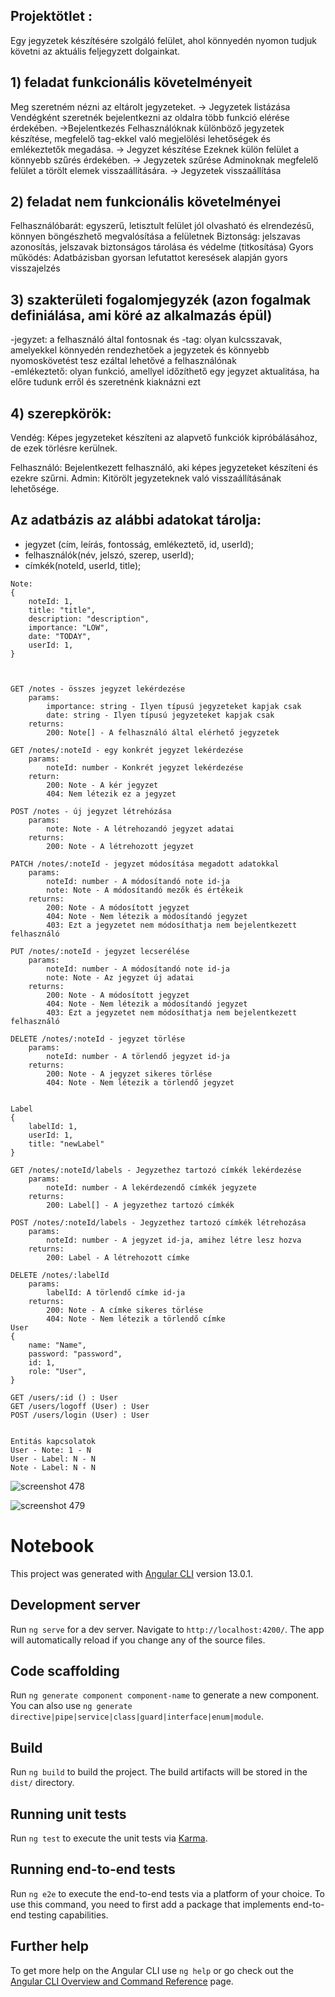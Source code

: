 ## Projektötlet :
Egy jegyzetek készítésére szolgáló felület, ahol könnyedén nyomon tudjuk követni az aktuális feljegyzett dolgainkat.

## 1) feladat funkcionális követelményeit
Meg szeretném nézni az eltárolt jegyzeteket. -> Jegyzetek listázása
Vendégként szeretnék bejelentkezni az oldalra több funkció elérése érdekében. ->Bejelentkezés
Felhasználóknak különböző jegyzetek készítése, megfelelő tag-ekkel való megjelölési lehetőségek és emlékeztetők megadása. -> Jegyzet készítése
Ezeknek külön felület a könnyebb szűrés érdekében. -> Jegyzetek szűrése
Adminoknak megfelelő felület a törölt elemek visszaállítására. -> Jegyzetek visszaállítása
## 2) feladat nem funkcionális követelményei
Felhasználóbarát: egyszerű, letisztult felület jól olvasható és elrendezésű, könnyen böngészhető megvalósítása a felületnek
Biztonság: jelszavas azonosítás, jelszavak biztonságos tárolása és védelme (titkosítása)
Gyors működés: Adatbázisban gyorsan lefutattot keresések alapján gyors visszajelzés
## 3) szakterületi fogalomjegyzék (azon fogalmak definiálása, ami köré az alkalmazás épül)
-jegyzet: a felhasználó által fontosnak és
-tag: olyan kulcsszavak, amelyekkel könnyedén rendezhetőek a jegyzetek és könnyebb nyomoskövetést tesz ezáltal lehetővé a felhasználónak  
-emlékeztető: olyan funkció, amellyel időzíthető egy jegyzet aktualitása, ha előre tudunk erről és szeretnénk kiaknázni ezt
## 4) szerepkörök:
Vendég: Képes jegyzeteket készíteni az alapvető funkciók kipróbálásához, de ezek törlésre kerülnek.

Felhasználó: Bejelentkezett felhasználó, aki képes jegyzeteket készíteni és ezekre szűrni.
Admin: Kitörölt jegyzeteknek való visszaállításának lehetősége.

## Az adatbázis az alábbi adatokat tárolja:
- jegyzet (cím, leírás, fontosság, emlékeztető, id, userId);
- felhasználók(név, jelszó, szerep, userId);
- címkék(noteId, userId, title);
```
Note:
{
	noteId: 1,
	title: "title",
	description: "description",
	importance: "LOW",
	date: "TODAY",
	userId: 1,
}



GET /notes - összes jegyzet lekérdezése
	params:
		importance: string - Ilyen típusú jegyzeteket kapjak csak
		date: string - Ilyen típusú jegyzeteket kapjak csak
	returns:
		200: Note[] - A felhasználó által elérhető jegyzetek

GET /notes/:noteId - egy konkrét jegyzet lekérdezése
	params:
		noteId: number - Konkrét jegyzet lekérdezése
	return:
		200: Note - A kér jegyzet
		404: Nem létezik ez a jegyzet

POST /notes - új jegyzet létrehózása
	params:
		note: Note - A létrehozandó jegyzet adatai
	returns:
		200: Note - A létrehozott jegyzet

PATCH /notes/:noteId - jegyzet módosítása megadott adatokkal
	params:
		noteId: number - A módosítandó note id-ja
		note: Note - A módosítandó mezők és értékeik
	returns:
		200: Note - A módosított jegyzet
		404: Note - Nem létezik a módosítandó jegyzet
		403: Ezt a jegyzetet nem módosíthatja nem bejelentkezett felhasználó

PUT /notes/:noteId - jegyzet lecserélése
	params:
		noteId: number - A módosítandó note id-ja
		note: Note - Az jegyzet új adatai
	returns:
		200: Note - A módosított jegyzet
		404: Note - Nem létezik a módosítandó jegyzet
		403: Ezt a jegyzetet nem módosíthatja nem bejelentkezett felhasználó

DELETE /notes/:noteId - jegyzet törlése
	params:
		noteId: number - A törlendő jegyzet id-ja
	returns:
		200: Note - A jegyzet sikeres törlése
		404: Note - Nem létezik a törlendő jegyzet
		

Label
{
	labelId: 1,
	userId: 1,
	title: "newLabel"
}

GET /notes/:noteId/labels - Jegyzethez tartozó címkék lekérdezése
	params:
		noteId: number - A lekérdezendő címkék jegyzete
	returns:
		200: Label[] - A jegyzethez tartozó címkék

POST /notes/:noteId/labels - Jegyzethez tartozó címkék létrehozása
	params:
		noteId: number - A jegyzet id-ja, amihez létre lesz hozva
	returns:
		200: Label - A létrehozott címke

DELETE /notes/:labelId
	params:
		labelId: A törlendő címke id-ja
	returns:
		200: Note - A címke sikeres törlése
		404: Note - Nem létezik a törlendő címke
User
{
	name: "Name",
	password: "password",
	id: 1,
	role: "User",
}

GET /users/:id () : User
GET /users/logoff (User) : User
POST /users/login (User) : User


Entitás kapcsolatok
User - Note: 1 - N
User - Label: N - N 
Note - Label: N - N
```
![screenshot 478](https://user-images.githubusercontent.com/71549252/151361922-cbfe7d1c-33d9-4b4a-ac78-18e862a9d40d.jpg)

![screenshot 479](https://user-images.githubusercontent.com/71549252/151375816-e873bf07-a65f-429c-8f65-74f7e6b020ba.jpg)


# Notebook

This project was generated with [Angular CLI](https://github.com/angular/angular-cli) version 13.0.1.

## Development server

Run `ng serve` for a dev server. Navigate to `http://localhost:4200/`. The app will automatically reload if you change any of the source files.

## Code scaffolding

Run `ng generate component component-name` to generate a new component. You can also use `ng generate directive|pipe|service|class|guard|interface|enum|module`.

## Build

Run `ng build` to build the project. The build artifacts will be stored in the `dist/` directory.

## Running unit tests

Run `ng test` to execute the unit tests via [Karma](https://karma-runner.github.io).

## Running end-to-end tests

Run `ng e2e` to execute the end-to-end tests via a platform of your choice. To use this command, you need to first add a package that implements end-to-end testing capabilities.

## Further help

To get more help on the Angular CLI use `ng help` or go check out the [Angular CLI Overview and Command Reference](https://angular.io/cli) page.
